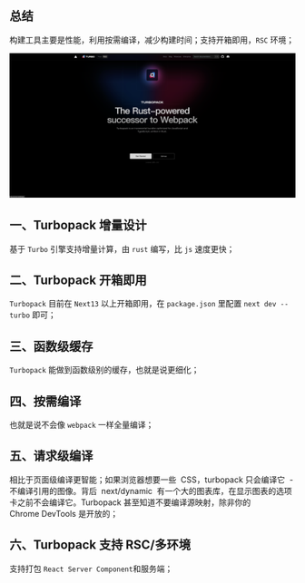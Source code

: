 ## 总结

构建工具主要是性能，利用按需编译，减少构建时间；支持开箱即用，`RSC` 环境；

![alt text](turbopack-1.png)

## 一、Turbopack 增量设计

基于 `Turbo` 引擎支持增量计算，由 `rust` 编写，比 `js` 速度更快；

## 二、Turbopack 开箱即用

`Turbopack` 目前在 `Next13` 以上开箱即用，在 `package.json` 里配置 `next dev --turbo` 即可；

## 三、函数级缓存

`Turbopack` 能做到函数级别的缓存，也就是说更细化；

## 四、按需编译

也就是说不会像 `webpack` 一样全量编译；

## 五、请求级编译

相比于页面级编译更智能；如果浏览器想要一些  CSS，turbopack 只会编译它  -  不编译引用的图像。背后  next/dynamic  有一个大的图表库，在显示图表的选项卡之前不会编译它。Turbopack 甚至知道不要编译源映射，除非你的 Chrome DevTools 是开放的；

## 六、Turbopack 支持 RSC/多环境

支持打包 `React Server Component`和服务端；
